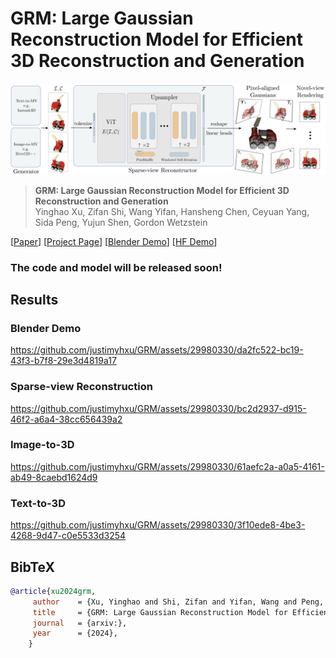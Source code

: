 # GRM: Large Gaussian Reconstruction Model for Efficient 3D Reconstruction and Generation

<img src="./docs/assets/pipeline.png"/>


> **GRM: Large Gaussian Reconstruction Model for Efficient 3D Reconstruction and Generation** <br>
> Yinghao Xu, Zifan Shi, Wang Yifan, Hansheng Chen, Ceyuan Yang, Sida Peng, Yujun Shen, Gordon Wetzstein<br>

[[Paper]()]
[[Project Page](https://justimyhxu.github.io/projects/grm)]
[[Blender Demo](https://github.com/justimyhxu/GRM/assets/29980330/da2fc522-bc19-43f3-b7f8-29e3d4819a17)]
[[HF Demo]()]

### The code and model will be released soon!

## Results

### Blender Demo
https://github.com/justimyhxu/GRM/assets/29980330/da2fc522-bc19-43f3-b7f8-29e3d4819a17


### Sparse-view Reconstruction
https://github.com/justimyhxu/GRM/assets/29980330/bc2d2937-d915-46f2-a6a4-38cc656439a2



### Image-to-3D
https://github.com/justimyhxu/GRM/assets/29980330/61aefc2a-a0a5-4161-ab49-8caebd1624d9



### Text-to-3D
https://github.com/justimyhxu/GRM/assets/29980330/3f10ede8-4be3-4268-9d47-c0e5533d3254





## BibTeX

```bibtex
@article{xu2024grm,
     author    = {Xu, Yinghao and Shi, Zifan and Yifan, Wang and Peng, Sida and Yang, Ceyuan and Shen, Yujun and Wetzstein Gordon},
     title     = {GRM: Large Gaussian Reconstruction Model for Efficient 3D Reconstruction and Generation},
     journal   = {arxiv:},
     year      = {2024},
    }
```
